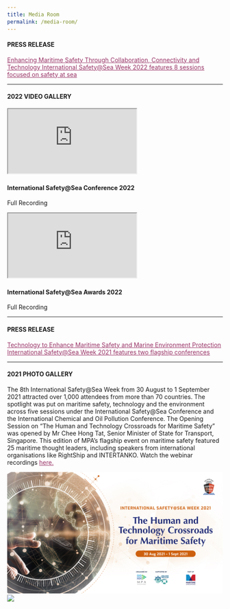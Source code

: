 ```yaml
---
title: Media Room
permalink: /media-room/
---
```

<div class="row mx-0">
<div class="col is-12 mx-auto text-center">



<h4 class="mb-4 text-dark">PRESS RELEASE</h4>
<p class="mt-4">
<span style="text-decoration: underline;">
<span style="color: #5c1d5e;">
<a href="https://www.mpa.gov.sg/docs/mpalibraries/media-releases/news-release---international-safety-at-sea-week-by-mpa" target="_new" style="color: #993366; text-decoration: underline;">Enhancing Maritime Safety Through Collaboration, Connectivity and Technology
International Safety@Sea Week 2022 features 8 sessions focused on safety at sea</a>
</span>
</span>
</p>

<hr class="my-5">


<h4 class="mb-4 text-dark">2022 VIDEO GALLERY</h4>
<div class="row">
<div class="col is-6 mb-4">
<div class="bp-youtube">
<iframe class="embed-responsive-item" src="https://www.youtube.com/embed/4zftHm5-xhE" allowfullscreen="allowfullscreen"></iframe>
</div>
<h4 class="text-info">International Safety@Sea Conference 2022</h4>
<p>Full Recording</p>
</div>
<div class="col is-6 mb-4">
<div class="bp-youtube">
<iframe class="embed-responsive-item" src="https://www.youtube.com/embed/w0LzyV3x4DU" allowfullscreen="allowfullscreen"></iframe>
</div>
<h4 class="text-info">International Safety@Sea Awards 2022</h4>
<p>Full Recording</p>
</div>
</div>

<hr class="my-5">


<h4 class="mb-4 text-dark">PRESS RELEASE</h4>
<p class="mt-4">
<span style="text-decoration: underline;">
<span style="color: #5c1d5e;">
<a href="/images/Press Release_Day_1.pdf" style="color: #993366; text-decoration: underline;">Technology to Enhance Maritime Safety and Marine Environment Protection <br>International Safety@Sea Week 2021 features two flagship conferences</a>
</span>
</span>
</p>
<hr class="my-5">
<h4 class="mb-4 text-dark">2021 PHOTO GALLERY</h4>
<p class="mt-4">The 8th International Safety@Sea Week from 30 August to 1 September 2021 attracted over 1,000 attendees from more than 70 countries. The spotlight was put on maritime safety, technology and the environment across five sessions under the International Safety@Sea Conference and the International Chemical and Oil Pollution Conference. The Opening Session on “The Human and Technology Crossroads for Maritime Safety” was opened by Mr Chee Hong Tat, Senior Minister of State for Transport, Singapore. This edition of MPA’s flagship event on maritime safety featured 25 maritime thought leaders, including speakers from international organisations like RightShip and INTERTANKO. Watch the webinar recordings <a href="https://youtube.com/playlist?list=PLtnss4YyvyaZWL9Yk7hDWkz0J55N0-53X" style="color: #993366; text-decoration: underline;">here.</a>
</p>
<div class="row px-3">
<div class="col is-6 mb-4">
<img src="/images/1.jpg" >
</div>
<div class="col is-6 mb-4">
<img src="/images/2.png">
</div>
</div>
<div class="row gallery-row gallery3 mx-0">
<div class="col is-4 mb-4">
<div class="media-height" style="background-image: url('/images/3.jpg');background-position: center; background-repeat: no-repeat; background-size: cover; "></div>
</div>
<div class="col is-4 mb-4">
<div class="media-height" style="background-image: url('/images/4.jpg');background-position: center; background-repeat: no-repeat; background-size: cover; "></div>
</div>
<div class="col is-4 mb-4">
<div class="media-height" style="background-image: url('/images/5.png');background-position: center; background-repeat: no-repeat; background-size: cover; "></div>
</div>
</div>
<div class="row">
<div class="col is-4 mb-4">
<div class="media-height" style="background-image: url('/images/6.jpg');background-position: center; background-repeat: no-repeat; background-size: cover; "></div>
</div>
<div class="col is-4 mb-4">
<div class="media-height" style="background-image: url('/images/7.jpg');background-position: center; background-repeat: no-repeat; background-size: cover; "></div>
</div>
<div class="col is-4 mb-4">
<div class="media-height" style="background-image: url('/images/8.png');background-position: center; background-repeat: no-repeat; background-size: cover; "></div>
</div>
</div>
<div class="row">
<div class="col is-4 mb-4">
<div class="media-height" style="background-image: url('/images/9.png');background-position: center; background-repeat: no-repeat; background-size: cover; "></div>
</div>
<div class="col is-4 mb-4">
<div class="media-height" style="background-image: url('/images/10.jpg');background-position: center; background-repeat: no-repeat; background-size: cover; "></div>
</div>
<div class="col is-4 mb-4">
<div class="media-height" style="background-image: url('/images/11.png');background-position: center; background-repeat: no-repeat; background-size: cover; "></div>
</div>
</div>
<div class="row">
<div class="col is-4 mb-4">
<div class="media-height" style="background-image: url('/images/12.jpg');background-position: center; background-repeat: no-repeat; background-size: cover; "></div>
</div>
<div class="col is-4 mb-4">
<div class="media-height" style="background-image: url('/images/13.jpg');background-position: center; background-repeat: no-repeat; background-size: cover; "></div>
</div>
</div>
<hr class="my-5">
<h4 class="mb-4 text-dark">2021 VIDEO GALLERY</h4>
<div class="row">
<div class="col is-6 mb-4">
<div class="bp-youtube">
<iframe class="embed-responsive-item" src="https://www.youtube.com/embed/7oORxVZY4_0" allowfullscreen="allowfullscreen"></iframe>
</div>
<h4 class="text-info">Opening Session: The Human and Technology Crossroads for Maritime Safety</h4>
<p>Full Recording</p>
</div>
<div class="col is-6 mb-4">
<div class="bp-youtube">
<iframe class="embed-responsive-item" src="https://www.youtube.com/embed/A3btxNUfv6Y" allowfullscreen="allowfullscreen"></iframe>
</div>
<h4 class="text-info">MPA International Safety@Sea Awards 2021</h4>
<p>Full Recording</p>
</div>
</div>
<div class="row">
<div class="col is-6 mb-4">
<div class="bp-youtube">
<iframe class="embed-responsive-item" src="https://www.youtube.com/embed/kblPMWK-ytE" allowfullscreen="allowfullscreen"></iframe>
</div>
<h4 class="text-info">IS@S Plenary 1: Safer Carriage of Goods – What More Must Be Done?</h4>
<p>Full Recording</p>
</div>
<div class="col is-6 mb-4">
<div class="bp-youtube">
<iframe class="embed-responsive-item" src="https://www.youtube.com/embed/9mSicHCQqKk" allowfullscreen="allowfullscreen"></iframe>
</div>
<h4 class="text-info">IS@S Plenary 2: Rethinking Crew Training in a VUCA World</h4>
<p>Full Recording</p>
</div>
</div>
<div class="row">
<div class="col is-6 mb-4">
<div class="bp-youtube">
<iframe class="embed-responsive-item" src="https://www.youtube.com/embed/60IO5pUhiIY" allowfullscreen="allowfullscreen"></iframe>
</div>
<h4 class="text-info">ICOPCE Plenary 1: Future Proofing Marine Environment Protection in a Changing Landscape</h4>
<p>Full Recording</p>
</div>
<div class="col is-6 mb-4">
<div class="bp-youtube">
<iframe class="embed-responsive-item" src="https://www.youtube.com/embed/FsJf7t8BPWk" allowfullscreen="allowfullscreen"></iframe>
</div>
<h4 class="text-info">ICOPCE Plenary 2: Navigating the Increased Complexity of Incident Management</h4>
<p>Full Recording</p>
</div>
</div>
<hr class="my-5">
<h4 class="mb-4 text-dark">2020 PHOTO GALLERY</h4>
<p class="mt-4">MPA organised the International Safety@Sea Webinar Series from 30 November to 1 December 2020. More than 900 attendees from over 40 countries participated in the four sessions which discussed maritime safety, seafarers’ mental health &amp; wellness, ship safety and incidents, as well as ship management in the new normal. The Opening Session on “Maritime Safety: New Normal, New Paradigms” was opened by Mr Chee Hong Tat, Senior Minister of State for Foreign Affairs and Transport, Singapore. The seventh edition of MPA’s flagship event on maritime safety featured 21 speakers from across the maritime community including international organisations like the International Maritime Organization, The International Chamber of Shipping, The Nautical Institute, BIMCO and the International Association of Classification Societies. Watch the webinar recordings <a href="https://www.youtube.com/playlist?list=PLtnss4YyvyaaOnjqIxMimNqh6UhURUkXO" style="color: #993366; text-decoration: underline;">here.</a>
</p>
<div class="row px-3">
<div class="col is-6 mb-4">
<img src="/images/media/Photo01.jpg" >
</div>
<div class="col is-6 mb-4">
<img src="/images/media/Photo02.jpg">
</div>
</div>
<div class="row gallery-row gallery3 mx-0">
<div class="col is-4 mb-4">
<div class="media-height" style="background-image: url('/images/media/2020/1_Group_photo_OC.jpg');background-position: center; background-repeat: no-repeat; background-size: cover; "></div>
</div>
<div class="col is-4 mb-4">
<div class="media-height" style="background-image: url('/images/media/2020/2_SMS_Chee_Hong_Tat_MOT.jpg');background-position: center; background-repeat: no-repeat; background-size: cover; "></div>
</div>
<div class="col is-4 mb-4">
<div class="media-height" style="background-image: url('/images/media/2020/3_Heike_Deggim_IMO.jpg');background-position: center; background-repeat: no-repeat; background-size: cover; "></div>
</div>
</div>
<div class="row">
<div class="col is-4 mb-4">
<div class="media-height" style="background-image: url('/images/media/2020/4_DSC03418_resized.jpg');background-position: center; background-repeat: no-repeat; background-size: cover; "></div>
</div>
<div class="col is-4 mb-4">
<div class="media-height" style="background-image: url('/images/media/2020/5_7911_resized.jpg');background-position: center; background-repeat: no-repeat; background-size: cover; "></div>
</div>
<div class="col is-4 mb-4">
<div class="media-height" style="background-image: url('/images/media/2020/6_3434_resized.jpg');background-position: center; background-repeat: no-repeat; background-size: cover; "></div>
</div>
</div>
<div class="row">
<div class="col is-4 mb-4">
<div class="media-height" style="background-image: url('/images/media/2020/7_Dr_Cao_Desheng_CHINA_MSA.jpg');background-position: center; background-repeat: no-repeat; background-size: cover; "></div>
</div>
<div class="col is-4 mb-4">
<div class="media-height" style="background-image: url('/images/media/2020/8_Esben_Poulsson_ICS.jpg');background-position: center; background-repeat: no-repeat; background-size: cover; "></div>
</div>
<div class="col is-4 mb-4">
<div class="media-height" style="background-image: url('/images/media/2020/9_OpeningSessionPanellists.jpg');background-position: center; background-repeat: no-repeat; background-size: cover; "></div>
</div>
</div>
<div class="row">
<div class="col is-4 mb-4">
<div class="media-height" style="background-image: url('/images/media/2020/10_07959_resized.jpg');background-position: center; background-repeat: no-repeat; background-size: cover; "></div>
</div>
<div class="col is-4 mb-4">
<div class="media-height" style="background-image: url('/images/media/2020/11_03285_resized.jpg');background-position: center; background-repeat: no-repeat; background-size: cover; "></div>
</div>
<div class="col is-4 mb-4">
<div class="media-height" style="background-image: url('/images/media/2020/12_Jillian_Carson-Jackson_NI.jpg');background-position: center; background-repeat: no-repeat; background-size: cover; "></div>
</div>
</div>
<div class="row">
<div class="col is-4 mb-4">
<div class="media-height" style="background-image: url('/images/media/2020/13_3126_resized.jpg');background-position: center; background-repeat: no-repeat; background-size: cover; "></div>
</div>
<div class="col is-4 mb-4">
<div class="media-height" style="background-image: url('/images/media/2020/14_3134_resized.jpg');background-position: center; background-repeat: no-repeat; background-size: cover; "></div>
</div>
<div class="col is-4 mb-4">
<div class="media-height" style="background-image: url('/images/media/2020/15_3137_resized.jpg');background-position: center; background-repeat: no-repeat; background-size: cover; "></div>
</div>
</div>
<div class="row">
<div class="col is-4 mb-4">
<div class="media-height" style="background-image: url('/images/media/2020/16_03500_resized.jpg');background-position: center; background-repeat: no-repeat; background-size: cover; "></div>
</div>
<div class="col is-4 mb-4">
<div class="media-height" style="background-image: url('/images/media/2020/17_3177_resized.jpg');background-position: center; background-repeat: no-repeat; background-size: cover; "></div>
</div>
<div class="col is-4 mb-4">
<div class="media-height" style="background-image: url('/images/media/2020/18_3228_resized.jpg');background-position: center; background-repeat: no-repeat; background-size: cover; "></div>
</div>
</div>
<div class="row">
<div class="col is-4 mb-4">
<div class="media-height" style="background-image: url('/images/media/2020/19_3123_resized.jpg');background-position: center; background-repeat: no-repeat; background-size: cover; "></div>
</div>
<div class="col is-4 mb-4">
<div class="media-height" style="background-image: url('/images/media/2020/20_3154_resized.jpg');background-position: center; background-repeat: no-repeat; background-size: cover; "></div>
</div>
<div class="col is-4 mb-4">
<div class="media-height" style="background-image: url('/images/media/2020/21_3257_resized.jpg');background-position: center; background-repeat: no-repeat; background-size: cover; "></div>
</div>
</div>
<div class="row">
<div class="col is-4 mb-4">
<div class="media-height" style="background-image: url('/images/media/2020/22_3311_resized.jpg');background-position: center; background-repeat: no-repeat; background-size: cover; "></div>
</div>
<div class="col is-4 mb-4">
<div class="media-height" style="background-image: url('/images/media/2020/23_Jakob_Larsen_BIMCO.jpg');background-position: center; background-repeat: no-repeat; background-size: cover; "></div>
</div>
<div class="col is-4 mb-4">
<div class="media-height" style="background-image: url('/images/media/2020/24_2380_resized.jpg');background-position: center; background-repeat: no-repeat; background-size: cover; "></div>
</div>
</div>
<div class="row">
<div class="col is-4 mb-4">
<div class="media-height" style="background-image: url('/images/media/2020/25_2330_resized.jpg');background-position: center; background-repeat: no-repeat; background-size: cover; "></div>
</div>
<div class="col is-4 mb-4">
<div class="media-height" style="background-image: url('/images/media/2020/26_2366_resized.jpg');background-position: center; background-repeat: no-repeat; background-size: cover; "></div>
</div>
<div class="col is-4 mb-4">
<div class="media-height" style="background-image: url('/images/media/2020/27_2415_resized.jpg');background-position: center; background-repeat: no-repeat; background-size: cover; "></div>
</div>
</div>
<div class="row">
<div class="col is-4 mb-4">
<div class="media-height" style="background-image: url('/images/media/2020/28_2292_resized.jpg');background-position: center; background-repeat: no-repeat; background-size: cover; "></div>
</div>
<div class="col is-4 mb-4">
<div class="media-height" style="background-image: url('/images/media/2020/29_2261_resized.jpg');background-position: center; background-repeat: no-repeat; background-size: cover; "></div>
</div>
<div class="col is-4 mb-4">
<div class="media-height" style="background-image: url('/images/media/2020/30_Koichi_Fujiwara_IACS.jpg');background-position: center; background-repeat: no-repeat; background-size: cover; "></div>
</div>
</div>
<div class="row">
<div class="col is-4 mb-4">
<div class="media-height" style="background-image: url('/images/media/2020/31_2670_resized.jpg');background-position: center; background-repeat: no-repeat; background-size: cover; "></div>
</div>
<div class="col is-4 mb-4">
<div class="media-height" style="background-image: url('/images/media/2020/32_2546_resized.jpg');background-position: center; background-repeat: no-repeat; background-size: cover; "></div>
</div>
<div class="col is-4 mb-4">
<div class="media-height" style="background-image: url('/images/media/2020/33_2583_resized.jpg');background-position: center; background-repeat: no-repeat; background-size: cover; "></div>
</div>
</div>
<div class="row">
<div class="col is-4 mb-4">
<div class="media-height" style="background-image: url('/images/media/2020/34_2511_resized.jpg');background-position: center; background-repeat: no-repeat; background-size: cover; "></div>
</div>
<div class="col is-4 mb-4">
<div class="media-height" style="background-image: url('/images/media/2020/35_2684_resized.jpg');background-position: center; background-repeat: no-repeat; background-size: cover; "></div>
</div>
</div>
<hr class="my-5">
<h4 class="mb-4 text-dark">2020 VIDEO GALLERY</h4>
<div class="row">
<div class="col is-6 mb-4">
<div class="bp-youtube">
<iframe class="embed-responsive-item" src="https://www.youtube.com/embed/6kPSPpQ2hwE" allowfullscreen="allowfullscreen"></iframe>
</div>
<h4 class="text-info">Maritime Singapore United</h4>
<p>A tribute to our MaritimeSG workers. <br>A salute from MPA, Singapore Maritime Foundation, Singapore Shipping Association and Singapore Maritime Officers’ Union to all working tirelessly to keep the Port of Singapore running, the goods moving and the economy going. </p>
</div>
<div class="col is-6 mb-4">
<div class="bp-youtube">
<iframe class="embed-responsive-item" src="https://www.youtube.com/embed/4CVp07MvNUs" allowfullscreen="allowfullscreen"></iframe>
</div>
<h4 class="text-info">MPA Next-Generation Patrol Craft</h4>
<p>The Maritime and Port Authority of Singapore (MPA) has launched six next-generation patrol craft to enhance its frontline capabilities to ensure navigational safety, and enhance the protection of the marine environment in the Port of Singapore.</p>
</div>
</div>
<div class="row">
<div class="col is-6 mb-4">
<div class="bp-youtube">
<iframe class="embed-responsive-item" src="https://www.youtube.com/embed/3oQ1xwG73ts" allowfullscreen="allowfullscreen"></iframe>
</div>
<h4 class="text-info">Opening Session: Maritime Safety: New Normal, New Paradigms</h4>
<p>Full Recording</p>
</div>
<div class="col is-6 mb-4">
<div class="bp-youtube">
<iframe class="embed-responsive-item" src="https://www.youtube.com/embed/LycGtmXulUQ" allowfullscreen="allowfullscreen"></iframe>
</div>
<h4 class="text-info">MPA International Safety@Sea Awards 2020</h4>
<p>Full Recording</p>
</div>
</div>
<div class="row">
<div class="col is-6 mb-4">
<div class="bp-youtube">
<iframe class="embed-responsive-item" src="https://www.youtube.com/embed/5XUlhsuDDZQ" allowfullscreen="allowfullscreen"></iframe>
</div>
<h4 class="text-info">Plenary 1: Mental Health and Wellness – Helping Seafarers Cope Better during a Pandemic</h4>
<p>Full Recording</p>
</div>
<div class="col is-6 mb-4">
<div class="bp-youtube">
<iframe class="embed-responsive-item" src="https://www.youtube.com/embed/gupLed09X_M" allowfullscreen="allowfullscreen"></iframe>
</div>
<h4 class="text-info">Plenary 2: Ship Safety – Reflecting on Incidents, Causality and the Way Forward</h4>
<p>Full Recording</p>
</div>
</div>
<div class="row">
<div class="col is-6 mb-4">
<div class="bp-youtube">
<iframe class="embed-responsive-item" src="https://www.youtube.com/embed/2FkfhHQhrHg" allowfullscreen="allowfullscreen"></iframe>
</div>
<h4 class="text-info">Plenary 3: Ship Management – Lessons Learnt for Safety and Standards in the New Normal</h4>
<p>Full Recording</p>
</div>
<div class="col is-6 mb-4">
</div>
</div>
<h4 class="mb-4 text-dark">
<br>2019 PHOTO GALLERY
</h4>
<p class="mt-4">MPA held the sixth edition of the annual International Safety@Sea Week in August 2019 to raise safety awareness and instill a safety-first culture at sea. As part of MPA’s flagship event on maritime safety, the fourth International Safety@Sea Conference centered on the theme of ‘Maritime Safety in a Digital Age’. Attended by nearly 300 international maritime professionals from 29 countries, the event facilitated a dynamic exchange of ideas and best practices on enhancing maritime safety.</p>
<div class="row gallery-row gallery3 mx-0">
<div class="col is-4 mb-4">
<div class="media-height" style="background-image: url('/images/media/2019/MPA-ISAS2019-01.jpg');background-position: center; background-repeat: no-repeat; background-size: cover; "></div>
</div>
<div class="col is-4 mb-4">
<div class="media-height" style="background-image: url('/images/media/2019/MPA-ISAS2019-02.jpg');background-position: center; background-repeat: no-repeat; background-size: cover; "></div>
</div>
<div class="col is-4 mb-4">
<div class="media-height" style="background-image: url('/images/media/2019/MPA-ISAS2019-04.jpg');background-position: center; background-repeat: no-repeat; background-size: cover; "></div>
</div>
</div>
<div class="row">
<div class="col is-4 mb-4">
<div class="media-height" style="background-image: url('/images/media/2019/MPA-ISAS2019-05.jpg');background-position: center; background-repeat: no-repeat; background-size: cover; "></div>
</div>
<div class="col is-4 mb-4">
<div class="media-height" style="background-image: url('/images/media/2019/MPA-ISAS2019-06.jpg');background-position: center; background-repeat: no-repeat; background-size: cover; "></div>
</div>
<div class="col is-4 mb-4">
<div class="media-height" style="background-image: url('/images/media/2019/MPA-ISAS2019-03.jpg');background-position: center; background-repeat: no-repeat; background-size: cover; "></div>
</div>
</div>
<div class="row">
<div class="col is-4 mb-4">
<div class="media-height" style="background-image: url('/images/media/2019/MPA-ISAS2019-07.jpg');background-position: center; background-repeat: no-repeat; background-size: cover; "></div>
</div>
<div class="col is-4 mb-4">
<div class="media-height" style="background-image: url('/images/media/2019/MPA-ISAS2019-08.jpg');background-position: center; background-repeat: no-repeat; background-size: cover; "></div>
</div>
<div class="col is-4 mb-4">
<div class="media-height" style="background-image: url('/images/media/2019/MPA-ISAS2019-09.jpg');background-position: center; background-repeat: no-repeat; background-size: cover; "></div>
</div>
</div>
<div class="row">
<div class="col is-4 mb-4">
<div class="media-height" style="background-image: url('/images/media/2019/MPA-ISAS2019-11.jpg');background-position: center; background-repeat: no-repeat; background-size: cover; "></div>
</div>
<div class="col is-4 mb-4">
<div class="media-height" style="background-image: url('/images/media/2019/MPA-ISAS2019-10.jpg');background-position: center; background-repeat: no-repeat; background-size: cover; "></div>
</div>
<div class="col is-4 mb-4">
<div class="media-height" style="background-image: url('/images/media/2019/MPA-ISAS2019-12.jpg');background-position: center; background-repeat: no-repeat; background-size: cover; "></div>
</div>
</div>
<div class="row">
<div class="col is-4 mb-4">
<div class="media-height" style="background-image: url('/images/media/2019/MPA-ISAS2019-13.jpg');background-position: center; background-repeat: no-repeat; background-size: cover; "></div>
</div>
<div class="col is-4 mb-4">
<div class="media-height" style="background-image: url('/images/media/2019/MPA-ISAS2019-14.jpg');background-position: center; background-repeat: no-repeat; background-size: cover; "></div>
</div>
</div>
</div>
</div>
<style>
.media-height {
height: 25vh;
}
</style>